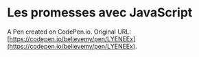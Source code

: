 # Les promesses avec JavaScript

A Pen created on CodePen.io. Original URL: [https://codepen.io/believemy/pen/LYENEEx](https://codepen.io/believemy/pen/LYENEEx).


